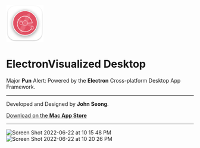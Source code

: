 <img width="100" alt="Icon-MacOS-512x512@1x" src="assets/icon.png">

# ElectronVisualized Desktop

Major **Pun** Alert: Powered by the **Electron** Cross-platform Desktop App Framework.

---

Developed and Designed by **John Seong**.

[Download on the **Mac App Store**](https://apps.apple.com/us/app/electronvisualized/id1631246652?mt=12)

---

<img width="846" alt="Screen Shot 2022-06-22 at 10 15 48 PM" src="https://user-images.githubusercontent.com/35755386/175192848-47c5e5b8-7b27-4c1e-95dc-07faf43fdc1f.png">

<img width="846" alt="Screen Shot 2022-06-22 at 10 20 26 PM" src="https://user-images.githubusercontent.com/35755386/175193318-7f01c06b-1880-47c1-ab7d-7f3ac8a3821a.png">
